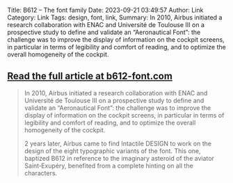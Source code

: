 Title: B612 – The font family
Date: 2023-09-21 03:49:57
Author: Link
Category: Link
Tags: design, font, link, 
Summary: In 2010, Airbus initiated a research collaboration with ENAC and Université de Toulouse III on a prospective study to define and validate an “Aeronautical Font”: the challenge was to improve the display of information on the cockpit screens, in particular in terms of legibility and comfort of reading, and to optimize the overall homogeneity of the cockpit.

## [Read the full article at b612-font.com](https://b612-font.com/)
> In 2010, Airbus initiated a research collaboration with ENAC and Université de Toulouse III on a prospective study to define and validate an “Aeronautical Font”: the challenge was to improve the display of information on the cockpit screens, in particular in terms of legibility and comfort of reading, and to optimize the overall homogeneity of the cockpit.
> 
> 2 years later, Airbus came to find Intactile DESIGN to work on the design of the eight typographic variants of the font. This one, baptized B612 in reference to the imaginary asteroid of the aviator Saint‑Exupéry, benefited from a complete hinting on all the characters.

